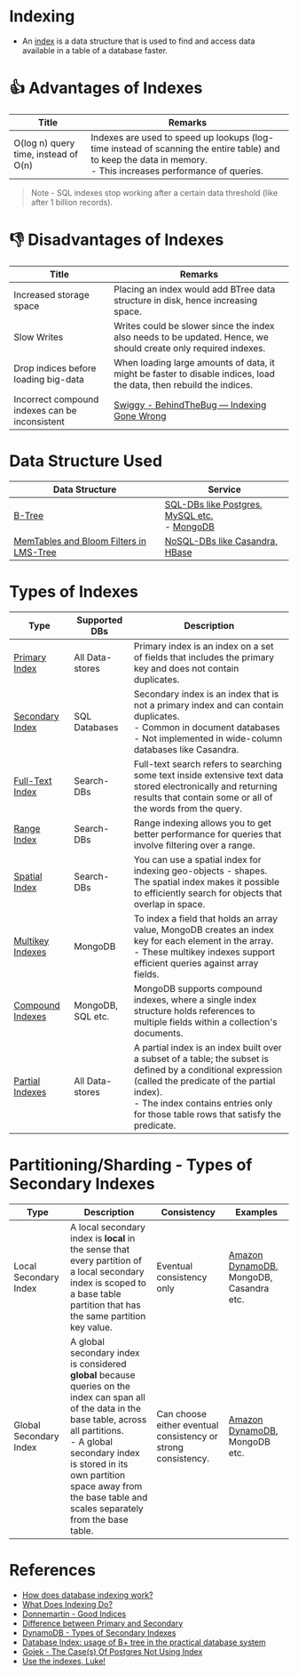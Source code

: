 # Indexing
- An [index](https://www.geeksforgeeks.org/indexing-in-databases-set-1/) is a data structure that is used to find and access data available in a table of a database faster.

# :+1: Advantages of Indexes

| Title                                | Remarks                                                                                                                                                                            |
|--------------------------------------|------------------------------------------------------------------------------------------------------------------------------------------------------------------------------------|
| O(log n) query time, instead of O(n) | Indexes are used to speed up lookups (log-time instead of scanning the entire table) and to keep the data in memory. <br/>- This increases performance of queries.                 |

> Note - SQL indexes stop working after a certain data threshold (like after 1 billion records).

# :-1: Disadvantages of Indexes

| Title                                          | Remarks                                                                                                               |
|------------------------------------------------|-----------------------------------------------------------------------------------------------------------------------|
| Increased storage space                        | Placing an index would add BTree data structure in disk, hence increasing space.                                      |
| Slow Writes                                    | Writes could be slower since the index also needs to be updated. Hence, we should create only required indexes.       |
| Drop indices before loading big-data           | When loading large amounts of data, it might be faster to disable indices, load the data, then rebuild the indices.   |
| Incorrect compound indexes can be inconsistent | [Swiggy - BehindTheBug — Indexing Gone Wrong](https://bytes.swiggy.com/behindthebug-indexing-gone-wrong-6b4d682fd805) |

# Data Structure Used

| Data Structure                                        | Service                                                                                                                |
|-------------------------------------------------------|------------------------------------------------------------------------------------------------------------------------|
| [B-Tree](BTree.md)                                    | [SQL-DBs like Postgres, MySQL etc.](../7_SQL-Databases/Readme.md)<br/>- [MongoDB](../10_Document-Databases/MongoDB.md) |
| [MemTables and Bloom Filters in LMS-Tree](LSMTree.md) | [NoSQL-DBs like Casandra, HBase](../11_WideColumn-Databases)                                                           |

# Types of Indexes

| Type                                                                                                          | Supported DBs     | Description                                                                                                                                                                                                                                        |
|---------------------------------------------------------------------------------------------------------------|-------------------|----------------------------------------------------------------------------------------------------------------------------------------------------------------------------------------------------------------------------------------------------|
| [Primary Index](https://pediaa.com/what-is-the-difference-between-primary-and-secondary-index/)               | All Data-stores   | Primary index is an index on a set of fields that includes the primary key and does not contain duplicates.                                                                                                                                        |
| [Secondary Index](https://pediaa.com/what-is-the-difference-between-primary-and-secondary-index/)             | SQL Databases     | Secondary index is an index that is not a primary index and can contain duplicates.<br/>- Common in document databases<br/>- Not implemented in wide-column databases like Casandra.                                                               |
| [Full-Text Index](https://www.mongodb.com/basics/full-text-search)                                            | Search-DBs        | Full-text search refers to searching some text inside extensive text data stored electronically and returning results that contain some or all of the words from the query.                                                                        |
| [Range Index](https://docs.pinot.apache.org/basics/indexing/range-index)                                      | Search-DBs        | Range indexing allows you to get better performance for queries that involve filtering over a range.                                                                                                                                               |
| [Spatial Index](https://stackoverflow.com/questions/2256364/what-is-a-spatial-index-and-when-should-i-use-it) | Search-DBs        | You can use a spatial index for indexing geo-objects - shapes. The spatial index makes it possible to efficiently search for objects that overlap in space.                                                                                        |
| [Multikey Indexes](https://www.mongodb.com/docs/manual/core/index-multikey/)                                  | MongoDB           | To index a field that holds an array value, MongoDB creates an index key for each element in the array. <br/>- These multikey indexes support efficient queries against array fields.                                                              |
| [Compound Indexes](https://www.mongodb.com/docs/manual/core/index-compound/)                                  | MongoDB, SQL etc. | MongoDB supports compound indexes, where a single index structure holds references to multiple fields within a collection's documents.                                                                                                             |
| [Partial Indexes](https://www.postgresql.org/docs/current/indexes-partial.html)                               | All Data-stores   | A partial index is an index built over a subset of a table; the subset is defined by a conditional expression (called the predicate of the partial index). <br/>- The index contains entries only for those table rows that satisfy the predicate. |

# Partitioning/Sharding - Types of Secondary Indexes

| Type                   | Description                                                                                                                                                                                                                                                                               | Consistency                                                   | Examples                                                                                                   |
|------------------------|-------------------------------------------------------------------------------------------------------------------------------------------------------------------------------------------------------------------------------------------------------------------------------------------|---------------------------------------------------------------|------------------------------------------------------------------------------------------------------------|
| Local Secondary Index  | A local secondary index is **local** in the sense that every partition of a local secondary index is scoped to a base table partition that has the same partition key value.                                                                                                              | Eventual consistency only                                     | [Amazon DynamoDB](../../2_AWSServices/6_DatabaseServices/AmazonDynamoDB/Readme.md), MongoDB, Casandra etc. |
| Global Secondary Index | A global secondary index is considered **global** because queries on the index can span all of the data in the base table, across all partitions.<br/>- A global secondary index is stored in its own partition space away from the base table and scales separately from the base table. | Can choose either eventual consistency or strong consistency. | [Amazon DynamoDB](../../2_AWSServices/6_DatabaseServices/AmazonDynamoDB/Readme.md), MongoDB etc.           |

# References
- [How does database indexing work?](https://stackoverflow.com/questions/1108/how-does-database-indexing-work)
- [What Does Indexing Do?](https://chartio.com/learn/databases/how-does-indexing-work/)
- [Donnemartin - Good Indices](https://github.com/donnemartin/system-design-primer#use-good-indices)
- [Difference between Primary and Secondary](https://pediaa.com/what-is-the-difference-between-primary-and-secondary-index/)
- [DynamoDB - Types of Secondary Indexes](https://docs.aws.amazon.com/amazondynamodb/latest/developerguide/SecondaryIndexes.html)
- [Database Index: usage of B+ tree in the practical database system](https://www.callibrity.com/blog/database-index-usage-of-b-tree-in-the-practical-database-system)
- [Gojek - The Case(s) Of Postgres Not Using Index](https://www.gojek.io/blog/the-case-s-of-postgres-not-using-index)
- [Use the indexes, Luke!](https://use-the-index-luke.com/sql/preface)